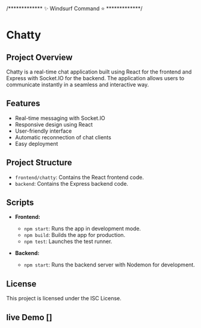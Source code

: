 /*************  ✨ Windsurf Command ⭐  *************/
# Chatty

## Project Overview

Chatty is a real-time chat application built using React for the frontend and Express with Socket.IO for the backend. The application allows users to communicate instantly in a seamless and interactive way.

## Features

- Real-time messaging with Socket.IO
- Responsive design using React
- User-friendly interface
- Automatic reconnection of chat clients
- Easy deployment

## Project Structure

- `frontend/chatty`: Contains the React frontend code.
- `backend`: Contains the Express backend code.

## Scripts

- **Frontend:**
  - `npm start`: Runs the app in development mode.
  - `npm build`: Builds the app for production.
  - `npm test`: Launches the test runner.

- **Backend:**
  - `npm start`: Runs the backend server with Nodemon for development.

## License

This project is licensed under the ISC License.

## live Demo []
